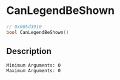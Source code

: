 # CanLegendBeShown
```c
// 0x005d3910
bool CanLegendBeShown()
```
## Description
```
Minimum Arguments: 0
Maximum Arguments: 0
```
